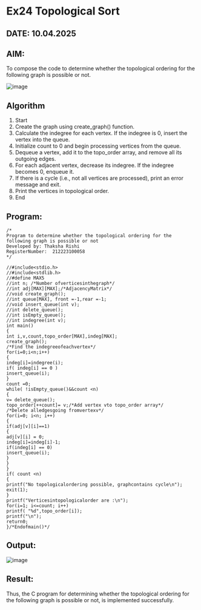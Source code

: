 # Ex24 Topological Sort
## DATE: 10.04.2025
## AIM:
To compose the code to determine whether the topological ordering for the following graph is possible or not.

![image](https://github.com/user-attachments/assets/c74a7111-9b59-475c-aad4-9baf23d50ec0)


## Algorithm
1. Start
2. Create the graph using create_graph() function.
3. Calculate the indegree for each vertex. If the indegree is 0, insert the vertex into the queue.
4. Initialize count to 0 and begin processing vertices from the queue.
5. Dequeue a vertex, add it to the topo_order array, and remove all its outgoing edges.
5. For each adjacent vertex, decrease its indegree. If the indegree becomes 0, enqueue it.
6. If there is a cycle (i.e., not all vertices are processed), print an error message and exit.
7. Print the vertices in topological order.
8. End   

## Program:
```
/*
Program to determine whether the topological ordering for the following graph is possible or not
Developed by: Thaksha Rishi
RegisterNumber:  212223100058
*/

//#include<stdio.h>
//#include<stdlib.h>
//#define MAX5
//int n; /*Number ofverticesinthegraph*/
//int adj[MAX][MAX];/*AdjacencyMatrix*/
//void create_graph();
//int queue[MAX], front =-1,rear =-1;
//void insert_queue(int v);
//int delete_queue();
//int isEmpty_queue();
//int indegree(int v); 
int main()
{
int i,v,count,topo_order[MAX],indeg[MAX]; 
create_graph();
/*Find the indegreeofeachvertex*/ 
for(i=0;i<n;i++)
{
indeg[i]=indegree(i); 
if( indeg[i] == 0 )
insert_queue(i);
}
count =0;
while( !isEmpty_queue()&&count <n)
{
v= delete_queue();
topo_order[++count]= v;/*Add vertex vto topo_order array*/
/*Delete alledgesgoing fromvertexv*/ 
for(i=0; i<n; i++)
{
if(adj[v][i]==1)
{
adj[v][i] = 0; 
indeg[i]=indeg[i]-1; 
if(indeg[i] == 0)
insert_queue(i);
}
}
}
if( count <n)
{
printf("No topologicalordering possible, graphcontains cycle\n"); 
exit(1);
}
printf("Verticesintopologicalorder are :\n"); 
for(i=1; i<=count; i++)
printf( "%d",topo_order[i]); 
printf("\n");
return0;
}/*Endofmain()*/
```

## Output:

![image](https://github.com/user-attachments/assets/b972038b-714d-458e-b7a0-17d7a0ea1436)


## Result:
Thus, the C program for determining whether the topological ordering for the following graph is possible or not, is implemented successfully.

